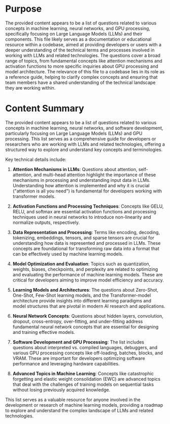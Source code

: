 # Purpose
The provided content appears to be a list of questions related to various concepts in machine learning, neural networks, and GPU processing, specifically focusing on Large Language Models (LLMs) and their components. This file likely serves as a documentation or educational resource within a codebase, aimed at providing developers or users with a deeper understanding of the technical terms and processes involved in working with LLMs and related technologies. The questions cover a broad range of topics, from fundamental concepts like attention mechanisms and activation functions to more specific inquiries about GPU processing and model architecture. The relevance of this file to a codebase lies in its role as a reference guide, helping to clarify complex concepts and ensuring that team members have a shared understanding of the technical landscape they are working within.
# Content Summary
The provided content appears to be a list of questions related to various concepts in machine learning, neural networks, and software development, particularly focusing on Large Language Models (LLMs) and GPU processing. This list serves as a comprehensive guide for developers or researchers who are working with LLMs and related technologies, offering a structured way to explore and understand key concepts and terminologies.

Key technical details include:

1. **Attention Mechanisms in LLMs**: Questions about attention, self-attention, and multi-head attention highlight the importance of these mechanisms in processing and understanding input data in LLMs. Understanding how attention is implemented and why it is crucial ("attention is all you need") is fundamental for developers working with transformer models.

2. **Activation Functions and Processing Techniques**: Concepts like GELU, RELU, and softmax are essential activation functions and processing techniques used in neural networks to introduce non-linearity and normalize outputs, respectively.

3. **Data Representation and Processing**: Terms like encoding, decoding, tokenizing, embeddings, tensors, and sparse tensors are crucial for understanding how data is represented and processed in LLMs. These concepts are foundational for transforming raw data into a format that can be effectively used by machine learning models.

4. **Model Optimization and Evaluation**: Topics such as quantization, weights, biases, checkpoints, and perplexity are related to optimizing and evaluating the performance of machine learning models. These are critical for developers aiming to improve model efficiency and accuracy.

5. **Learning Models and Architectures**: The questions about Zero-Shot, One-Shot, Few-Shot learning models, and the Transformer-model architecture provide insights into different learning paradigms and model structures that are pivotal in modern AI research and applications.

6. **Neural Network Concepts**: Questions about hidden layers, convolution, dropout, cross-entropy, over-fitting, and under-fitting address fundamental neural network concepts that are essential for designing and training effective models.

7. **Software Development and GPU Processing**: The list includes questions about interpreted vs. compiled languages, debuggers, and various GPU processing concepts like off-loading, batches, blocks, and VRAM. These are important for developers optimizing software performance and leveraging hardware capabilities.

8. **Advanced Topics in Machine Learning**: Concepts like catastrophic forgetting and elastic weight consolidation (EWC) are advanced topics that deal with the challenges of training models on sequential tasks without losing previously acquired knowledge.

This list serves as a valuable resource for anyone involved in the development or research of machine learning models, providing a roadmap to explore and understand the complex landscape of LLMs and related technologies.
